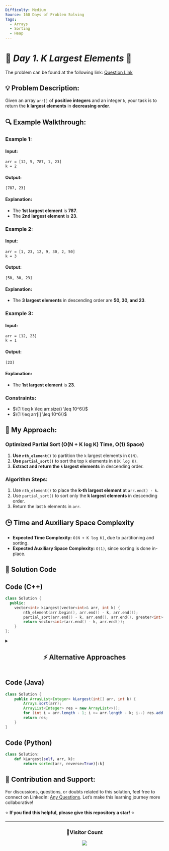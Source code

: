```yaml
---
Difficulty: Medium  
Source: 160 Days of Problem Solving  
Tags:
  - Arrays
  - Sorting
  - Heap
---
```


# 🚀 _Day 1. K Largest Elements_ 🧠


The problem can be found at the following link: [Question Link](https://www.geeksforgeeks.org/batch/gfg-160-problems/track/heap-gfg-160/problem/k-largest-elements4206)  

## 💡 **Problem Description:**

Given an array `arr[]` of **positive integers** and an integer `k`, your task is to return the **k largest elements** in **decreasing order**.  

## 🔍 **Example Walkthrough:**

### **Example 1:**  

#### **Input:**  
```plaintext
arr = [12, 5, 787, 1, 23]
k = 2
```
#### **Output:**  
```plaintext
[787, 23]
```
#### **Explanation:**  
- The **1st largest element** is **787**.  
- The **2nd largest element** is **23**.  


### **Example 2:**  

#### **Input:**  
```plaintext
arr = [1, 23, 12, 9, 30, 2, 50]
k = 3
```
#### **Output:**  
```plaintext
[50, 30, 23]
```
#### **Explanation:**  
- The **3 largest elements** in descending order are **50, 30, and 23**.  


### **Example 3:**  

#### **Input:**  
```plaintext
arr = [12, 23]
k = 1
```
#### **Output:**  
```plaintext
[23]
```
#### **Explanation:**  
- The **1st largest element** is **23**.  


### **Constraints:**  
- $\(1 \leq k \leq arr.size() \leq 10^6\)$  
- $\(1 \leq arr[i] \leq 10^6\)$  


## 🎯 **My Approach:**

### **Optimized Partial Sort (O(N + K log K) Time, O(1) Space)**  

1. **Use `nth_element()`** to partition the `k` largest elements in `O(N)`.  
2. **Use `partial_sort()`** to sort the top `k` elements in `O(K log K)`.  
3. **Extract and return the `k` largest elements** in descending order.  

### **Algorithm Steps:**  

1. Use `nth_element()` to place the **k-th largest element** at `arr.end() - k`.  
2. Use `partial_sort()` to sort only the **k largest elements** in descending order.  
3. Return the last `k` elements in `arr`.  


## 🕒 **Time and Auxiliary Space Complexity** 

- **Expected Time Complexity:** `O(N + K log K)`, due to partitioning and sorting.  
- **Expected Auxiliary Space Complexity:** `O(1)`, since sorting is done in-place.  

## 📝 **Solution Code**

## **Code (C++)**  

```cpp
class Solution {
  public:
    vector<int> kLargest(vector<int>& arr, int k) {
        nth_element(arr.begin(), arr.end() - k, arr.end());
        partial_sort(arr.end() - k, arr.end(), arr.end(), greater<int>());
        return vector<int>(arr.end() - k, arr.end());
    }
};
```


<details>
  <summary><h2 align="center">⚡ Alternative Approaches</h2></summary>

## **2️⃣ Min-Heap Approach (O(N log K) Time, O(K) Space)**  

### **Approach:**  
1. **Maintain a min-heap of size `k`** using a priority queue.  
2. **Push elements into the heap** and ensure it only keeps `k` largest elements.  
3. **Extract elements in descending order** from the heap.  

### **Code (C++)**  

```cpp
class Solution {
  public:
    vector<int> kLargest(vector<int>& arr, int k) {
        priority_queue<int, vector<int>, greater<int>> pq(arr.begin(), arr.begin() + k);
        for (int i = k; i < arr.size(); i++)
            if (arr[i] > pq.top()) pq.pop(), pq.push(arr[i]);
        vector<int> res(k);
        while (!pq.empty()) res[--k] = pq.top(), pq.pop();
        return res;
    }
};
```

🔹 **Pros:** Efficient for real-time data processing.  
🔹 **Cons:** Extra space (`O(K)`) for the heap.  


## **3️⃣ Sorting Approach (O(N log N) Time, O(1) Space)**  

### **Approach:**  
1. **Sort the array in descending order** using `sort()`.  
2. **Return the first `k` elements** from the sorted array.  

### **Code (C++)**  

```cpp
class Solution {
  public:
    vector<int> kLargest(vector<int>& arr, int k) {
        sort(arr.rbegin(), arr.rend());
        return vector<int>(arr.begin(), arr.begin() + k);
    }
};
```

🔹 **Pros:** Simple to implement.  
🔹 **Cons:** Inefficient for large `N` due to sorting.  


## **📊 Comparison of Approaches**  

| **Approach**                  | ⏱️ **Time Complexity** | 🗂️ **Space Complexity** | ⚡ **Method**        | ✅ **Pros**                           | ⚠️ **Cons**                      |
|--------------------------------|----------------------|------------------------|----------------|--------------------------------|----------------------------------|
| **Optimized Partial Sort**     | 🟢 `O(N + K log K)`  | 🟢 `O(1)`               | Partial Sort   | Best runtime & space efficiency | None |
| **Min-Heap (Priority Queue)**  | 🟡 `O(N log K)`      | 🟡 `O(K)`               | Heap-based     | Good for streaming data | Extra space usage |
| **Sorting Approach**           | 🔴 `O(N log N)`      | 🟢 `O(1)`               | Sorting        | Simple & easy to implement | Slow for large `N` |


## **💡 Best Choice?**  

- ✅ **For best efficiency:** **Partial Sort (`O(N + K log K)`, `O(1)`)**.  
- ✅ **For real-time data processing:** **Min-Heap (`O(N log K)`, `O(K)`)**.  
- ✅ **For simplicity:** **Sorting Approach (`O(N log N)`, `O(1)`)**.  

</details>  


## **Code (Java)**  

```java
class Solution {
    public ArrayList<Integer> kLargest(int[] arr, int k) {
        Arrays.sort(arr);
        ArrayList<Integer> res = new ArrayList<>();
        for (int i = arr.length - 1; i >= arr.length - k; i--) res.add(arr[i]);
        return res;
    }
}
```


## **Code (Python)**  

```python
class Solution:
    def kLargest(self, arr, k):
        return sorted(arr, reverse=True)[:k]
```


## 🎯 **Contribution and Support:**

For discussions, questions, or doubts related to this solution, feel free to connect on LinkedIn: [Any Questions](https://www.linkedin.com/in/het-patel-8b110525a/). Let’s make this learning journey more collaborative!  

⭐ **If you find this helpful, please give this repository a star!** ⭐  


---

<div align="center">
  <h3><b>📍Visitor Count</b></h3>
</div>

<p align="center">
  <img src="https://profile-counter.glitch.me/Hunterdii/count.svg" />
</p>
